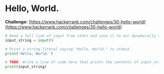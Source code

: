 # Hello, World.

**Challenge:** [https://www.hackerrank.com/challenges/30-hello-world](https://www.hackerrank.com/challenges/30-hello-world)

```python
# Read a full line of input from stdin and save it to our dynamically typed variable, input_string.
input_string = input()

# Print a string literal saying "Hello, World." to stdout.
print('Hello, World.')

# TODO: Write a line of code here that prints the contents of input_string to stdout.
print(input_string)
```
